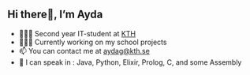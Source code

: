 ## Hi there👋, I’m Ayda

- 🙋🏻‍♀️ Second year IT-student at [KTH](https://www.kth.se)
- 👩🏻‍💻 Currently working on my school projects
- 📫 You can contact me at aydag@kth.se
- 👅 I can speak in : Java, Python, Elixir, Prolog, C, and some Assembly

<!---
aydag97/aydag97 is a ✨ special ✨ repository because its `README.md` (this file) appears on your GitHub profile.
You can click the Preview link to take a look at your changes.
--->
